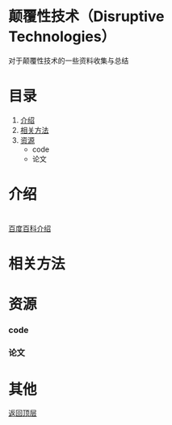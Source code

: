 # 颠覆性技术（Disruptive Technologies）

对于颠覆性技术的一些资料收集与总结

# 目录

1. [介绍](介绍)
2. [相关方法](相关方法)
3. [资源](#资源)   
   - code
   - 论文

# <h1>介绍<h1> 

[百度百科介绍](https://baike.baidu.com/item/%E9%A2%A0%E8%A6%86%E6%80%A7%E6%8A%80%E6%9C%AF/50894935?fr=aladdin)



# 相关方法



# 资源

### code

### 论文



# 其他

[返回顶层](#目录)

